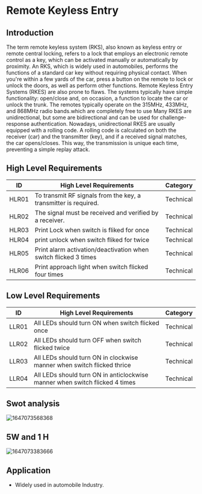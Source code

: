 # Remote Keyless Entry

## Introduction
The term remote keyless system (RKS), also known as keyless entry or remote central locking, refers to a lock that employs an electronic remote control as a key, which can be activated manually or automatically by proximity.
An RKS, which is widely used in automobiles, performs the functions of a standard car key without requiring physical contact. When you're within a few yards of the car, press a button on the remote to lock or unlock the doors, as well as perform other functions.
Remote Keyless Entry Systems (RKES) are also prone to flaws. The systems typically have simple functionality: open/close and, on occasion, a function to locate the car or unlock the trunk. The remotes typically operate on the 315MHz, 433MHz, and 868MHz radio bands.which are completely free to use Many RKES are unidirectional, but some are bidirectional and can be used for challenge-response authentication. Nowadays, unidirectional RKES are usually equipped with a rolling code. A rolling code is calculated on both the receiver (car) and the transmitter (key), and if a received signal matches, the car opens/closes. This way, the transmission is unique each time, preventing a simple replay attack.

## High Level Requirements
|ID|High Level Requirements|Category |
|--|-----------------------|------- |
|HLR01|To transmit RF signals from the key, a transmitter is required.|Technical|
|HLR02|The signal must be received and verified by a receiver.|Technical|
|HLR03|Print Lock when switch is  fliked for  once|Technical|
|HLR04|print unlock when switch fliked for twice|Technical|
|HLR05|Print alarm activation/deactivation when switch flicked 3 times|Technical|
|HLR06|Print approach light when switch flicked four times|Technical|

## Low Level Requirements
|ID|High Level Requirements|Category |
|--|-----------------------|------- |
|LLR01|All LEDs should turn ON when switch flicked once|Technical|
|LLR02|All LEDs should turn OFF when switch flicked  twice|Technical|
|LLR03|	All LEDs should turn ON in clockwise manner when switch flicked thrice|Technical|
|LLR04|All LEDs should turn ON in anticlockwise manner when switch flicked 4 times|Technical|


## Swot analysis
![1647073568368](https://user-images.githubusercontent.com/46928815/158010553-1f0e7fba-7eb5-41b5-9828-ea1c7dee8b85.png)

## 5W and 1 H
![1647073383666](https://user-images.githubusercontent.com/46928815/158010540-4c228454-af9c-4d0b-b02b-bfa3d8ecb806.png)

## Application
   * Widely used in automobile Industry.
